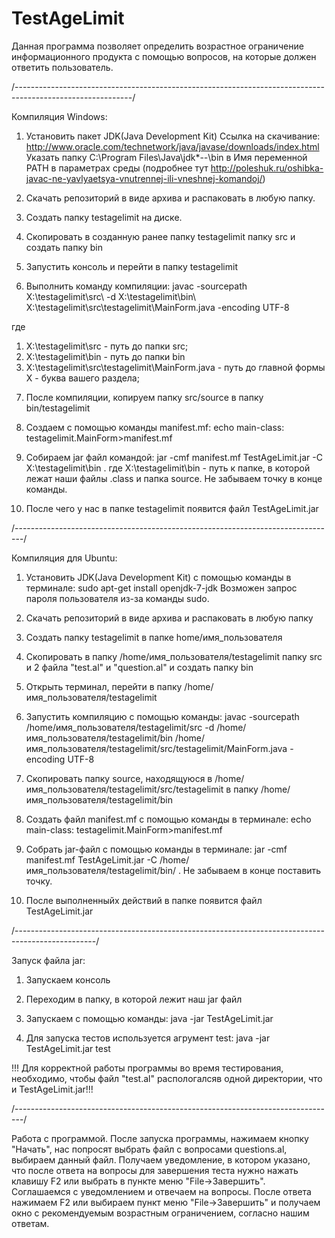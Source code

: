 # TestAgeLimit
Данная программа позволяет определить возрастное ограничение информационного продукта с помощью вопросов, на которые должен
ответить пользователь.

/-----------------------------------------------------------------------------------------------------------/

Компиляция Windows:

1. Установить пакет JDK(Java Development Kit)
Ссылка на  скачивание: http://www.oracle.com/technetwork/java/javase/downloads/index.html
Указать папку C:\Program Files\Java\jdk*-*-*\bin в Имя переменной PATH в параметрах среды
(подробнее тут http://poleshuk.ru/oshibka-javac-ne-yavlyaetsya-vnutrennej-ili-vneshnej-komandoj/)

2. Скачать репозиторий в виде архива и распаковать в любую папку.

3. Создать папку testagelimit на диске.

4. Скопировать в созданную ранее папку testagelimit папку src и создать папку bin

5. Запустить консоль и перейти в папку testagelimit

6. Выполнить команду компиляции:
javac -sourcepath X:\testagelimit\src\ -d X:\testagelimit\bin\	X:\testagelimit\src\testagelimit\MainForm.java -encoding UTF-8

где
1) X:\testagelimit\src - путь до папки src;
2) X:\testagelimit\bin - путь до папки bin
3) X:\testagelimit\src\testagelimit\MainForm.java - путь до главной формы
X - буква вашего раздела;

7. После компиляции, копируем папку src/source в папку bin/testagelimit

8. Cоздаем с помощью команды manifest.mf:
echo main-class: testagelimit.MainForm>manifest.mf

9. Собираем jar файл командой:
jar -cmf manifest.mf TestAgeLimit.jar  -C X:\testagelimit\bin .
где
X:\testagelimit\bin - путь к папке, в которой лежат наши файлы .class и папка source.
Не забываем точку в конце команды.

10. После чего у нас в папке testagelimit появится файл TestAgeLimit.jar

/--------------------------------------------------------------------------------/

Компиляция для Ubuntu:
1. Установить JDK(Java Development Kit) с помощью команды в терминале: sudo apt-get install openjdk-7-jdk
Возможен запрос пароля пользователя из-за команды sudo.

2. Скачать репозиторий в виде архива и распаковать в любую папку

3. Создать папку testagelimit в папке home/имя_пользователя

4. Скопировать в папку /home/имя_пользователя/testagelimit папку src и 2 файла "test.al" и "question.al" и создать папку bin

5. Открыть терминал, перейти в папку /home/имя_пользователя/testagelimit 

6. Запустить компиляцию с помощью команды: 
javac -sourcepath /home/имя_пользователя/testagelimit/src -d /home/имя_пользователя/testagelimit/bin /home/имя_пользователя/testagelimit/src/testagelimit/MainForm.java -encoding UTF-8

7. Скопировать папку source, находящуюся в /home/имя_пользователя/testagelimit/src/testagelimit в папку /home/имя_пользователя/testagelimit/bin

8. Создать файл manifest.mf с помощью команды в терминале:
echo main-class: testagelimit.MainForm>manifest.mf

9. Собрать jar-файл с помощью команды в терминале:
jar -cmf manifest.mf  TestAgeLimit.jar -C /home/имя_пользователя/testagelimit/bin/ .
Не забываем в конце поставить точку.

10. После выполненныйх действий в папке появится файл TestAgeLimit.jar

/--------------------------------------------------------------------------------------------------/

Запуск файла jar:

1. Запускаем консоль

2. Переходим в папку, в которой лежит наш jar файл

3. Запускаем с помощью команды:
java -jar TestAgeLimit.jar

4. Для запуска тестов используется агрумент test:
java -jar TestAgeLimit.jar test

!!! Для корректной работы программы во время тестирования, необходимо, чтобы файл "test.al" распологалсяв одной директории, что и TestAgeLimit.jar!!!

/--------------------------------------------------------------------------------/

Работа с программой.
После запуска программы, нажимаем кнопку "Начать", нас попросят выбрать файл с вопросами questions.al, выбираем данный файл.
Получаем уведомление, в котором указано, что после ответа на вопросы для завершения теста нужно нажать клавишу F2 или выбрать в пункте меню "File->Завершить". Соглашаемся с уведомлением и отвечаем на вопросы. После ответа нажимаем F2 или выбираем пункт меню "File->Завершить" и получаем окно с рекомендуемым возрастным ограничением, согласно нашим ответам.
